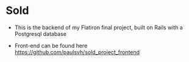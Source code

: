 # Sold

* This is the backend of my Flatiron final project, built on Rails with a Postgresql database

* Front-end can be found here https://github.com/paulsvh/sold_project_frontend
